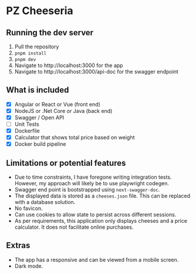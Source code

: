 # PZ Cheeseria

## Running the dev server

1. Pull the repository
2. `pnpm install`
3. `pnpm dev`
4. Navigate to http://localhost:3000 for the app
5. Navigate to http://localhost:3000/api-doc for the swagger endpoint

## What is included

- [x] Angular or React or Vue (front end)
- [x] NodeJS or .Net Core or Java (back end)
- [x] Swagger / Open API
- [ ] Unit Tests
- [x] Dockerfile
- [x] Calculator that shows total price based on weight
- [x] Docker build pipeline

## Limitations or potential features

- Due to time constraints, I have foregone writing integration tests. However, my approach will likely be to use playwright codegen.
- Swagger end point is bootstrapped using `next-swagger-doc`.
- The displayed data is stored as a `cheeses.json` file. This can be replaced with a database solution.
- No favicon.
- Can use cookies to allow state to persist across different sessions.
- As per requirements, this application only displays cheeses and a price calculator. It does not facilitate online purchases.

## Extras

- The app has a responsive and can be viewed from a mobile screen.
- Dark mode.